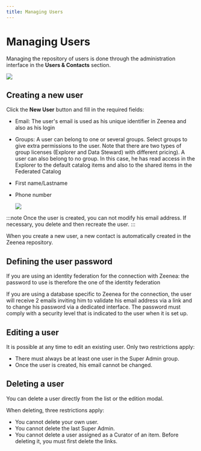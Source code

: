 ```yaml
---
title: Managing Users
---
```


# Managing Users

Managing the repository of users is done through the administration interface in the **Users & Contacts** section.

  ![](/img/zeenea-users.png)

## Creating a new user
Click the **New User** button and fill in the required fields:

* Email: The user's email is used as his unique identifier in Zeenea and also as his login
* Groups: A user can belong to one or several groups. Select groups to give extra permissions to the user. Note that there are two types of group licenses (Explorer and Data Steward) with different pricing). A user can also belong to no group. In this case, he has read access in the Explorer to the default catalog items and also to the shared items in the Federated Catalog
* First name/Lastname
* Phone number

  ![](/img/zeenea-create-user.png)

:::note
Once the user is created, you can not modify his email address. If necessary, you delete and then recreate the user. 
:::

When you create a new user, a new contact is automatically created in the Zeenea repository.

## Defining the user password 
If you are using an identity federation for the connection with Zeenea: the password to use is therefore the one of the identity federation

If you are using a database specific to Zeenea for the connection, the user will receive 2 emails inviting him to validate his email address via a link and to change his password via a dedicated interface. The password must comply with a security level that is indicated to the user when it is set up.

## Editing a user
It is possible at any time to edit an existing user. Only two restrictions apply: 

* There must always be at least one user in the Super Admin group.
* Once the user is created, his email cannot be changed.

##  Deleting a user
You can delete a user directly from the list or the edition modal.

When deleting, three restrictions apply:

* You cannot delete your own user.
* You cannot delete the last Super Admin.
* You cannot delete a user assigned as a Curator of an item. Before deleting it, you must first delete the links.
